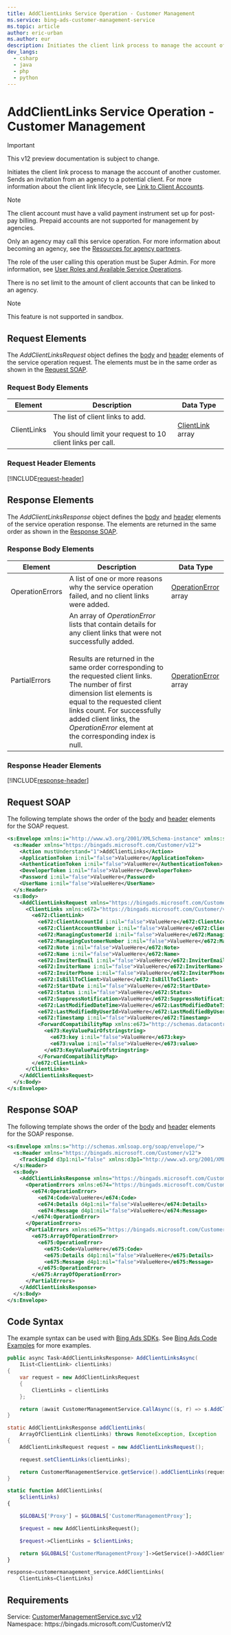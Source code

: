 ```yaml
---
title: AddClientLinks Service Operation - Customer Management
ms.service: bing-ads-customer-management-service
ms.topic: article
author: eric-urban
ms.author: eur
description: Initiates the client link process to manage the account of another customer.
dev_langs: 
  - csharp
  - java
  - php
  - python
---
```

# AddClientLinks Service Operation - Customer Management

> [!IMPORTANT]
> This v12 preview documentation is subject to change.

Initiates the client link process to manage the account of another customer. Sends an invitation from an agency to a potential client.  For more information about the client link lifecycle, see [Link to Client Accounts](../guides/management-model-agencies.md#clientlink).

> [!NOTE]
> The client account must have a valid payment instrument set up for post-pay billing. Prepaid accounts are not supported for management by agencies.

Only an agency may call this service operation. For more information about becoming an agency, see the [Resources for agency partners](https://advertise.bingads.microsoft.com/en-us/resources/bing-partner-program/agency-resources).

The role of the user calling this operation must be Super Admin. For more information, see [User Roles and Available Service Operations](../guides/customer-accounts.md#userroles).

There is no set limit to the amount of client accounts that can be linked to an agency.

> [!NOTE]
>This feature is not supported in sandbox.

## <a name="request"></a>Request Elements
The *AddClientLinksRequest* object defines the [body](#request-body) and [header](#request-header) elements of the service operation request. The elements must be in the same order as shown in the [Request SOAP](#request-soap). 

### <a name="request-body"></a>Request Body Elements

|Element|Description|Data Type|
|-----------|---------------|-------------|
|<a name="clientlinks"></a>ClientLinks|The list of client links to add.<br /><br />You should limit your request to 10 client links per call.|[ClientLink](clientlink.md) array|

### <a name="request-header"></a>Request Header Elements
[!INCLUDE[request-header](./includes/request-header.md)]

## <a name="response"></a>Response Elements
The *AddClientLinksResponse* object defines the [body](#response-body) and [header](#response-header) elements of the service operation response. The elements are returned in the same order as shown in the [Response SOAP](#response-soap).

### <a name="response-body"></a>Response Body Elements

|Element|Description|Data Type|
|-----------|---------------|-------------|
|<a name="operationerrors"></a>OperationErrors|A list of one or more reasons why the service operation failed, and no client links were added.|[OperationError](operationerror.md) array|
|<a name="partialerrors"></a>PartialErrors|An array of *OperationError* lists that contain details for any client links that were not successfully added.<br /><br />Results are returned in the same order corresponding to the requested client links. The number of first dimension list elements is equal to the requested client links count. For successfully added client links, the *OperationError* element at the corresponding index is null.|[OperationError](operationerror.md) array|

### <a name="response-header"></a>Response Header Elements
[!INCLUDE[response-header](./includes/response-header.md)]

## <a name="request-soap"></a>Request SOAP
The following template shows the order of the [body](#request-body) and [header](#request-header) elements for the SOAP request.

```xml
<s:Envelope xmlns:i="http://www.w3.org/2001/XMLSchema-instance" xmlns:s="http://schemas.xmlsoap.org/soap/envelope/">
  <s:Header xmlns="https://bingads.microsoft.com/Customer/v12">
    <Action mustUnderstand="1">AddClientLinks</Action>
    <ApplicationToken i:nil="false">ValueHere</ApplicationToken>
    <AuthenticationToken i:nil="false">ValueHere</AuthenticationToken>
    <DeveloperToken i:nil="false">ValueHere</DeveloperToken>
    <Password i:nil="false">ValueHere</Password>
    <UserName i:nil="false">ValueHere</UserName>
  </s:Header>
  <s:Body>
    <AddClientLinksRequest xmlns="https://bingads.microsoft.com/Customer/v12">
      <ClientLinks xmlns:e672="https://bingads.microsoft.com/Customer/v12/Entities" i:nil="false">
        <e672:ClientLink>
          <e672:ClientAccountId i:nil="false">ValueHere</e672:ClientAccountId>
          <e672:ClientAccountNumber i:nil="false">ValueHere</e672:ClientAccountNumber>
          <e672:ManagingCustomerId i:nil="false">ValueHere</e672:ManagingCustomerId>
          <e672:ManagingCustomerNumber i:nil="false">ValueHere</e672:ManagingCustomerNumber>
          <e672:Note i:nil="false">ValueHere</e672:Note>
          <e672:Name i:nil="false">ValueHere</e672:Name>
          <e672:InviterEmail i:nil="false">ValueHere</e672:InviterEmail>
          <e672:InviterName i:nil="false">ValueHere</e672:InviterName>
          <e672:InviterPhone i:nil="false">ValueHere</e672:InviterPhone>
          <e672:IsBillToClient>ValueHere</e672:IsBillToClient>
          <e672:StartDate i:nil="false">ValueHere</e672:StartDate>
          <e672:Status i:nil="false">ValueHere</e672:Status>
          <e672:SuppressNotification>ValueHere</e672:SuppressNotification>
          <e672:LastModifiedDateTime>ValueHere</e672:LastModifiedDateTime>
          <e672:LastModifiedByUserId>ValueHere</e672:LastModifiedByUserId>
          <e672:Timestamp i:nil="false">ValueHere</e672:Timestamp>
          <ForwardCompatibilityMap xmlns:e673="http://schemas.datacontract.org/2004/07/System.Collections.Generic" i:nil="false">
            <e673:KeyValuePairOfstringstring>
              <e673:key i:nil="false">ValueHere</e673:key>
              <e673:value i:nil="false">ValueHere</e673:value>
            </e673:KeyValuePairOfstringstring>
          </ForwardCompatibilityMap>
        </e672:ClientLink>
      </ClientLinks>
    </AddClientLinksRequest>
  </s:Body>
</s:Envelope>
```

## <a name="response-soap"></a>Response SOAP
The following template shows the order of the [body](#response-body) and [header](#response-header) elements for the SOAP response.

```xml
<s:Envelope xmlns:s="http://schemas.xmlsoap.org/soap/envelope/">
  <s:Header xmlns="https://bingads.microsoft.com/Customer/v12">
    <TrackingId d3p1:nil="false" xmlns:d3p1="http://www.w3.org/2001/XMLSchema-instance">ValueHere</TrackingId>
  </s:Header>
  <s:Body>
    <AddClientLinksResponse xmlns="https://bingads.microsoft.com/Customer/v12">
      <OperationErrors xmlns:e674="https://bingads.microsoft.com/Customer/v12/Exception" d4p1:nil="false" xmlns:d4p1="http://www.w3.org/2001/XMLSchema-instance">
        <e674:OperationError>
          <e674:Code>ValueHere</e674:Code>
          <e674:Details d4p1:nil="false">ValueHere</e674:Details>
          <e674:Message d4p1:nil="false">ValueHere</e674:Message>
        </e674:OperationError>
      </OperationErrors>
      <PartialErrors xmlns:e675="https://bingads.microsoft.com/Customer/v12/Exception" d4p1:nil="false" xmlns:d4p1="http://www.w3.org/2001/XMLSchema-instance">
        <e675:ArrayOfOperationError>
          <e675:OperationError>
            <e675:Code>ValueHere</e675:Code>
            <e675:Details d4p1:nil="false">ValueHere</e675:Details>
            <e675:Message d4p1:nil="false">ValueHere</e675:Message>
          </e675:OperationError>
        </e675:ArrayOfOperationError>
      </PartialErrors>
    </AddClientLinksResponse>
  </s:Body>
</s:Envelope>
```

## <a name="example"></a>Code Syntax
The example syntax can be used with [Bing Ads SDKs](../guides/client-libraries.md). See [Bing Ads Code Examples](../guides/code-examples.md) for more examples.
```csharp
public async Task<AddClientLinksResponse> AddClientLinksAsync(
	IList<ClientLink> clientLinks)
{
	var request = new AddClientLinksRequest
	{
		ClientLinks = clientLinks
	};

	return (await CustomerManagementService.CallAsync((s, r) => s.AddClientLinksAsync(r), request));
}
```
```java
static AddClientLinksResponse addClientLinks(
	ArrayOfClientLink clientLinks) throws RemoteException, Exception
{
	AddClientLinksRequest request = new AddClientLinksRequest();

	request.setClientLinks(clientLinks);

	return CustomerManagementService.getService().addClientLinks(request);
}
```
```php
static function AddClientLinks(
	$clientLinks)
{

	$GLOBALS['Proxy'] = $GLOBALS['CustomerManagementProxy'];

	$request = new AddClientLinksRequest();

	$request->ClientLinks = $clientLinks;

	return $GLOBALS['CustomerManagementProxy']->GetService()->AddClientLinks($request);
}
```
```python
response=customermanagement_service.AddClientLinks(
	ClientLinks=ClientLinks)
```

## Requirements
Service: [CustomerManagementService.svc v12](https://clientcenter.api.bingads.microsoft.com/Api/CustomerManagement/v12/CustomerManagementService.svc)  
Namespace: https\://bingads.microsoft.com/Customer/v12  

